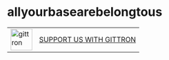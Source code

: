 # allyourbasearebelongtous

<table border="0"><tr>  <td><a href="https://gittron.me/bots/0xde6f616de3c0d4e94a88de0c857feb8e"><img src="https://s3.amazonaws.com/od-flat-svg/0xde6f616de3c0d4e94a88de0c857feb8e.png" alt="gittron" width="50"/></a></td><td><a href="https://gittron.me/bots/0xde6f616de3c0d4e94a88de0c857feb8e">SUPPORT US WITH GITTRON</a></td></tr></table>
